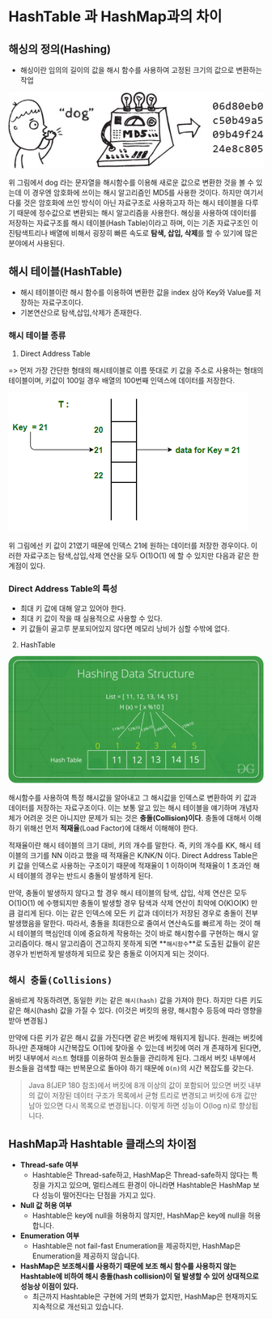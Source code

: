 # HashTable 과 HashMap과의 차이

## 해싱의 정의(Hashing)
* 해싱이란 임의의 길이의 값을 해시 함수를 사용하여 고정된 크기의 값으로 변환하는 작업

![img.png](../TIL-img/hashtable_1.png)

위 그림에서 dog 라는 문자열을 해시함수를 이용해 새로운 값으로 변환한 것을 볼 수 있는데 이 경우엔 암호화에 쓰이는 해시 알고리즘인 MD5를 사용한 것이다.
하지만 여기서 다룰 것은 암호화에 쓰인 방식이 아닌 자료구조로 사용하고자 하는 해시 테이블을 다루기 때문에 정수값으로 변환되는 해시 알고리즘을 사용한다.
해싱을 사용하여 데이터를 저장하는 자료구조를 해시 테이블(Hash Table)이라고 하며,
이는 기존 자료구조인 이진탐색트리나 배열에 비해서 굉장히 빠른 속도로 **탐색, 삽입, 삭제**를 할 수 있기에 많은 분야에서 사용된다.

## 해시 테이블(HashTable)
* 해시 테이블이란 해시 함수를 이용하여 변환한 값을 index 삼아 Key와 Value를 저장하는 자료구조이다.
* 기본연산으로 탐색,삽입,삭제가 존재한다.

### 해시 테이블 종류

1. Direct Address Table

=> 먼저 가장 간단한 형태의 해시테이블로 이름 뜻대로 키 값을 주소로 사용하는 형태의 테이블이며, 키값이 100일 경우 배열의 100번째 인덱스에 데이터를 저장한다.

![img_1.png](../TIL-img/hashtable_2.png)

위 그림에선 키 값이 21였기 때문에 인덱스 21에 원하는 데이터를 저장한 경우이다. 이러한 자료구조는 탐색,삽입,삭제 연산을 모두 O(1)O(1) 에 할 수 있지만 다음과 같은 한계점이 있다.

### Direct Address Table의 특성
- 최대 키 값에 대해 알고 있어야 한다.
- 최대 키 값이 작을 때 실용적으로 사용할 수 있다.
- 키 값들이 골고루 분포되어있지 않다면 메모리 낭비가 심할 수밖에 없다.

2. HashTable

![img.png](../TIL-img/hashtable_3.png)

해시함수를 사용하여 특정 해시값을 알아내고 그 해시값을 인덱스로 변환하여 키 값과 데이터를 저장하는 자료구조이다. 
이는 보통 알고 있는 해시 테이블을 얘기하며 개념자체가 어려운 것은 아니지만 문제가 되는 것은 **충돌(Collision)이다**.
충돌에 대해서 이해하기 위해선 먼저 **적재율**(Load Factor)에 대해서 이해해야 한다.

적재율이란 해시 테이블의 크기 대비, 키의 개수를 말한다. 즉, 키의 개수를 KK, 해시 테이블의 크기를 NN 이라고 했을 때 적재율은 K/NK/N 이다.
Direct Address Table은 키 값을 인덱스로 사용하는 구조이기 때문에 적재율이 1 이하이며 적재율이 1 초과인 해시 테이블의 경우는 반드시 충돌이 발생하게 된다.

만약, 충돌이 발생하지 않다고 할 경우 해시 테이블의 탐색, 삽입, 삭제 연산은 모두 O(1)O(1) 에 수행되지만 충돌이 발생할 경우 탐색과 삭제 연산이 최악에 O(K)O(K) 만큼 걸리게 된다.
이는 같은 인덱스에 모든 키 값과 데이터가 저장된 경우로 충돌이 전부 발생했음을 말한다.
따라서, 충돌을 최대한으로 줄여서 연산속도를 빠르게 하는 것이 해시 테이블의 핵심인데 이에 중요하게 작용하는 것이 바로 해시함수를 구현하는 해시 알고리즘이다.
해시 알고리즘이 견고하지 못하게 되면 **`해시함수`**로 도출된 값들이 같은 경우가 빈번하게 발생하게 되므로 잦은 충돌로 이어지게 되는 것이다.

## `해시 충돌(Collisions)`

올바르게 작동하려면, 동일한 키는 같은 `해시(hash)` 값을 가져야 한다. 하지만 다른 키도 같은 해시(hash) 값을 가질 수 있다. (이것은 버킷의 용량, 해시함수 등등에 따라 영향을 받아 변경됨.)

만약에 다른 키가 같은 해시 값을 가진다면 같은 버킷에 채워지게 됩니다. 원래는 버킷에 하나만 존재해야 시간복잡도 O(1)에 찾아올 수 있는데 버킷에 여러 개 존재하게 된다면,
버킷 내부에서 `리스트` 형태를 이용하여 원소들을 관리하게 된다. 그래서 버킷 내부에서 원소들을 검색할 때는 반복문으로 돌아야 하기 때문에 `O(n)`의 시간 복잡도를 갖는다.

>Java 8(JEP 180 참조)에서 버킷에 8개 이상의 값이 포함되어 있으면 버킷 내부의 값이 저장된 데이터 구조가 목록에서 균형 트리로 변경되고
버킷에 6개 값만 남아 있으면 다시 목록으로 변경됩니다. 이렇게 하면 성능이 O(log n)로 향상됩니다.
>

## HashMap과 Hashtable 클래스의 차이점

- **Thread-safe 여부**
  - Hashtable은 Thread-safe하고, HashMap은 Thread-safe하지 않다는 특징을 가지고 있으며, 멀티스레드 환경이 아니라면 Hashtable은 HashMap 보다 성능이 떨어진다는 단점을 가지고 있다.
- **Null 값 허용 여부**
  - Hashtable은 key에 null을 허용하지 않지만, HashMap은 key에 null을 허용합니다.
- **Enumeration 여부**
  - Hashtable은 not fail-fast Enumeration을 제공하지만, HashMap은 Enumeration을 제공하지 않습니다.
- **HashMap은 보조해시를 사용하기 때문에 보조 해시 함수를 사용하지 않는 Hashtable에 비하여 해시 충돌(hash collision)이 덜 발생할 수 있어 상대적으로 성능상 이점이 있다.**
  - 최근까지 Hashtable은 구현에 거의 변화가 없지만, HashMap은 현재까지도 지속적으로 개선되고 있습니다.


